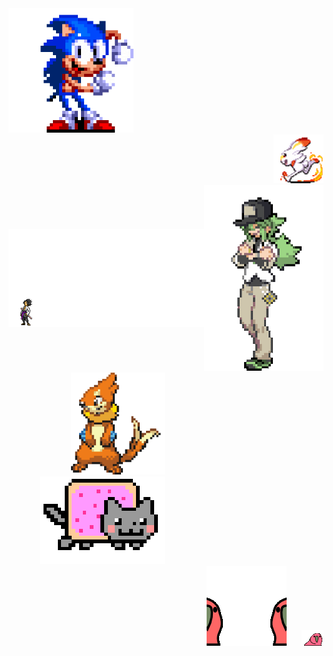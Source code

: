 <div align="left">
  <img src="sonic.gif" alt="sonicgif" style="width: 200px;">
</div>

<div align="right" style="padding-left: 50px;">
  <img src="scorbunny.gif" alt="scorbunnygif" style="width: 80px;">
</div>

<div style="display: flex; justify-content: center; align-items: center;">
  <div style="flex-grow: 1; text-align: center;">
    <img src="naruto.gif" alt="narutogif">
  </div>
  <div>
    <img src="trainer.gif" alt="trainergif">
  </div>
</div>

<div style="margin-left: 100px;">
  <img src="buizel.gif" alt="buizelgif" style="width: 150px;">
</div>

<div align="left" style="margin-left: 50px;">
  <img src="nyancat.gif" alt="nyancatgif" style="width: 200px;">
</div>

<div align="right">
  <img src="parrot.gif" alt="parrotgif" style="margin-right: 20px;">
  <img src="parrot2.gif" alt="parrot2gif"
</div>
